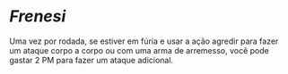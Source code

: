 # *Frenesi*

Uma vez por rodada, se estiver em fúria e usar a ação agredir para fazer um ataque corpo a corpo ou com uma arma de arremesso, você pode gastar 2 PM para fazer um ataque adicional.